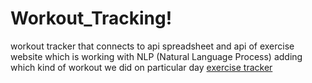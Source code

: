 # Workout_Tracking!
workout tracker that connects to api spreadsheet and api of exercise website which is working with NLP (Natural Language Process)
adding which kind of workout we did on particular day
[exercise tracker](https://user-images.githubusercontent.com/45183298/147485064-26fc3484-4b72-4bcc-a02d-df7075c09328.gif)
